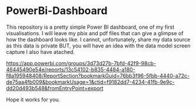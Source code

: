 # PowerBi-Dashboard

This repository is a pretty simple Power BI dashboard, one of my first visualisations.  I will leave my pbix and pdf files that can give a glimpse of how the dashboard looks like. I cannot, unfortunately, share my data source as this data is private BUT, you will have an idea with the data model screen capture I also have atached.

https://app.powerbi.com/groups/3d73d27b-7bfd-42f9-98cb-46445490e54e/reports/13c54102-b835-4484-a180-f8a195948408/ReportSection?bookmarkGuid=76bb3f96-5fbb-4440-a72c-de75aa4fb009&bookmarkUsage=1&ctid=f9182dd7-4234-41fb-9e9c-dd20d493b548&fromEntryPoint=export

Hope it works for you.
